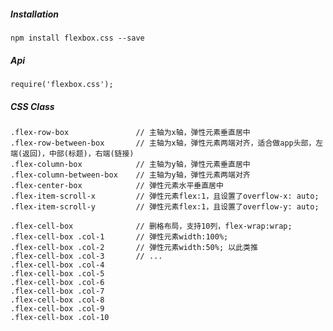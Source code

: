 ##### Installation
    npm install flexbox.css --save

##### Api
    require('flexbox.css');


##### CSS Class
    .flex-row-box               // 主轴为x轴，弹性元素垂直居中
    .flex-row-between-box       // 主轴为x轴，弹性元素两端对齐，适合做app头部，左端(返回)，中部(标题)，右端(链接)
    .flex-column-box            // 主轴为y轴，弹性元素垂直居中
    .flex-column-between-box    // 主轴为y轴，弹性元素两端对齐
    .flex-center-box            // 弹性元素水平垂直居中
    .flex-item-scroll-x         // 弹性元素flex:1，且设置了overflow-x: auto;
    .flex-item-scroll-y         // 弹性元素flex:1，且设置了overflow-y: auto;

    .flex-cell-box              // 删格布局，支持10列，flex-wrap:wrap;
    .flex-cell-box .col-1       // 弹性元素width:100%;
    .flex-cell-box .col-2       // 弹性元素width:50%; 以此类推
    .flex-cell-box .col-3       // ...
    .flex-cell-box .col-4
    .flex-cell-box .col-5
    .flex-cell-box .col-6
    .flex-cell-box .col-7
    .flex-cell-box .col-8
    .flex-cell-box .col-9
    .flex-cell-box .col-10

